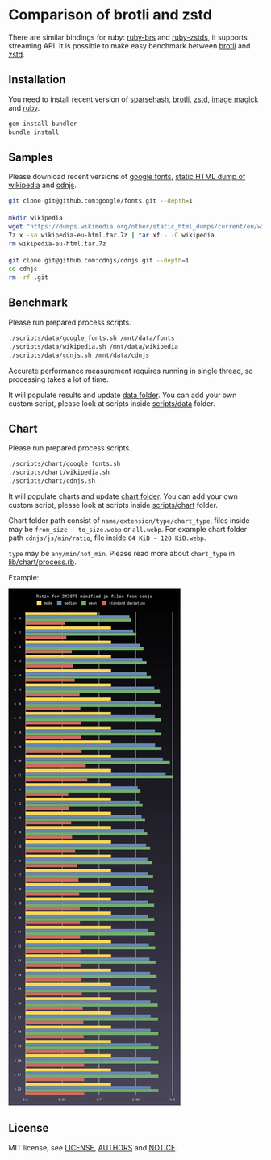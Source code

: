 # Comparison of brotli and zstd

There are similar bindings for ruby:
[ruby-brs](https://github.com/andrew-aladev/ruby-brs) and
[ruby-zstds](https://github.com/andrew-aladev/ruby-zstds), it supports streaming API.
It is possible to make easy benchmark between
[brotli](https://github.com/google/brotli) and
[zstd](https://github.com/facebook/zstd).

## Installation

You need to install recent version of
[sparsehash](https://github.com/sparsehash/sparsehash),
[brotli](https://github.com/google/brotli),
[zstd](https://github.com/facebook/zstd),
[image magick](https://github.com/ImageMagick/ImageMagick) and
[ruby](https://github.com/ruby/ruby).

```sh
gem install bundler
bundle install
```

## Samples

Please download recent versions of
[google fonts](https://github.com/google/fonts),
[static HTML dump of wikipedia](https://dumps.wikimedia.org/other/static_html_dumps/current/eu/) and
[cdnjs](https://github.com/cdnjs/cdnjs).

```sh
git clone git@github.com:google/fonts.git --depth=1

mkdir wikipedia
wget "https://dumps.wikimedia.org/other/static_html_dumps/current/eu/wikipedia-eu-html.tar.7z"
7z x -so wikipedia-eu-html.tar.7z | tar xf - -C wikipedia
rm wikipedia-eu-html.tar.7z

git clone git@github.com:cdnjs/cdnjs.git --depth=1
cd cdnjs
rm -rf .git
```

## Benchmark

Please run prepared process scripts.

```sh
./scripts/data/google_fonts.sh /mnt/data/fonts
./scripts/data/wikipedia.sh /mnt/data/wikipedia
./scripts/data/cdnjs.sh /mnt/data/cdnjs
```

Accurate performance measurement requires running in single thread, so processing takes a lot of time.

It will populate results and update [data folder](data).
You can add your own custom script, please look at scripts inside [scripts/data](scripts/data) folder.

## Chart

Please run prepared process scripts.

```sh
./scripts/chart/google_fonts.sh
./scripts/chart/wikipedia.sh
./scripts/chart/cdnjs.sh
```

It will populate charts and update [chart folder](chart).
You can add your own custom script, please look at scripts inside [scripts/chart](scripts/chart) folder.

Chart folder path consist of `name/extension/type/chart_type`, files inside may be `from_size - to_size.webp` or `all.webp`.
For example chart folder path `cdnjs/js/min/ratio`, file inside `64 KiB - 128 KiB.webp`.

`type` may be `any/min/not_min`.
Please read more about `chart_type` in [lib/chart/process.rb](lib/chart/process.rb).

Example:

![Example chart](chart/cdnjs/js/min/ratio/all.webp)

## License

MIT license, see [LICENSE](LICENSE), [AUTHORS](AUTHORS) and [NOTICE](NOTICE).
